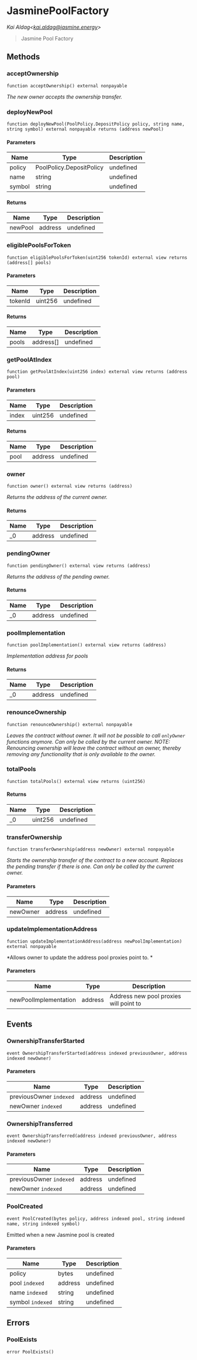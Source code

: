 # JasminePoolFactory

*Kai Aldag&lt;kai.aldag@jasmine.energy&gt;*

> Jasmine Pool Factory





## Methods

### acceptOwnership

```solidity
function acceptOwnership() external nonpayable
```



*The new owner accepts the ownership transfer.*


### deployNewPool

```solidity
function deployNewPool(PoolPolicy.DepositPolicy policy, string name, string symbol) external nonpayable returns (address newPool)
```





#### Parameters

| Name | Type | Description |
|---|---|---|
| policy | PoolPolicy.DepositPolicy | undefined |
| name | string | undefined |
| symbol | string | undefined |

#### Returns

| Name | Type | Description |
|---|---|---|
| newPool | address | undefined |

### eligiblePoolsForToken

```solidity
function eligiblePoolsForToken(uint256 tokenId) external view returns (address[] pools)
```





#### Parameters

| Name | Type | Description |
|---|---|---|
| tokenId | uint256 | undefined |

#### Returns

| Name | Type | Description |
|---|---|---|
| pools | address[] | undefined |

### getPoolAtIndex

```solidity
function getPoolAtIndex(uint256 index) external view returns (address pool)
```





#### Parameters

| Name | Type | Description |
|---|---|---|
| index | uint256 | undefined |

#### Returns

| Name | Type | Description |
|---|---|---|
| pool | address | undefined |

### owner

```solidity
function owner() external view returns (address)
```



*Returns the address of the current owner.*


#### Returns

| Name | Type | Description |
|---|---|---|
| _0 | address | undefined |

### pendingOwner

```solidity
function pendingOwner() external view returns (address)
```



*Returns the address of the pending owner.*


#### Returns

| Name | Type | Description |
|---|---|---|
| _0 | address | undefined |

### poolImplementation

```solidity
function poolImplementation() external view returns (address)
```



*Implementation address for pools*


#### Returns

| Name | Type | Description |
|---|---|---|
| _0 | address | undefined |

### renounceOwnership

```solidity
function renounceOwnership() external nonpayable
```



*Leaves the contract without owner. It will not be possible to call `onlyOwner` functions anymore. Can only be called by the current owner. NOTE: Renouncing ownership will leave the contract without an owner, thereby removing any functionality that is only available to the owner.*


### totalPools

```solidity
function totalPools() external view returns (uint256)
```






#### Returns

| Name | Type | Description |
|---|---|---|
| _0 | uint256 | undefined |

### transferOwnership

```solidity
function transferOwnership(address newOwner) external nonpayable
```



*Starts the ownership transfer of the contract to a new account. Replaces the pending transfer if there is one. Can only be called by the current owner.*

#### Parameters

| Name | Type | Description |
|---|---|---|
| newOwner | address | undefined |

### updateImplementationAddress

```solidity
function updateImplementationAddress(address newPoolImplementation) external nonpayable
```



*Allows owner to update the address pool proxies point to. *

#### Parameters

| Name | Type | Description |
|---|---|---|
| newPoolImplementation | address | Address new pool proxies will point to |



## Events

### OwnershipTransferStarted

```solidity
event OwnershipTransferStarted(address indexed previousOwner, address indexed newOwner)
```





#### Parameters

| Name | Type | Description |
|---|---|---|
| previousOwner `indexed` | address | undefined |
| newOwner `indexed` | address | undefined |

### OwnershipTransferred

```solidity
event OwnershipTransferred(address indexed previousOwner, address indexed newOwner)
```





#### Parameters

| Name | Type | Description |
|---|---|---|
| previousOwner `indexed` | address | undefined |
| newOwner `indexed` | address | undefined |

### PoolCreated

```solidity
event PoolCreated(bytes policy, address indexed pool, string indexed name, string indexed symbol)
```

Emitted when a new Jasmine pool is created 



#### Parameters

| Name | Type | Description |
|---|---|---|
| policy  | bytes | undefined |
| pool `indexed` | address | undefined |
| name `indexed` | string | undefined |
| symbol `indexed` | string | undefined |



## Errors

### PoolExists

```solidity
error PoolExists()
```







